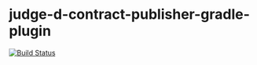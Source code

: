 # judge-d-contract-publisher-gradle-plugin 
[![Build Status](https://travis-ci.org/HLTech/judge-d-contract-publisher-gradle-plugin.svg?branch=master)](https://travis-ci.org/HLTech/judge-d-contract-publisher-gradle-plugin)
